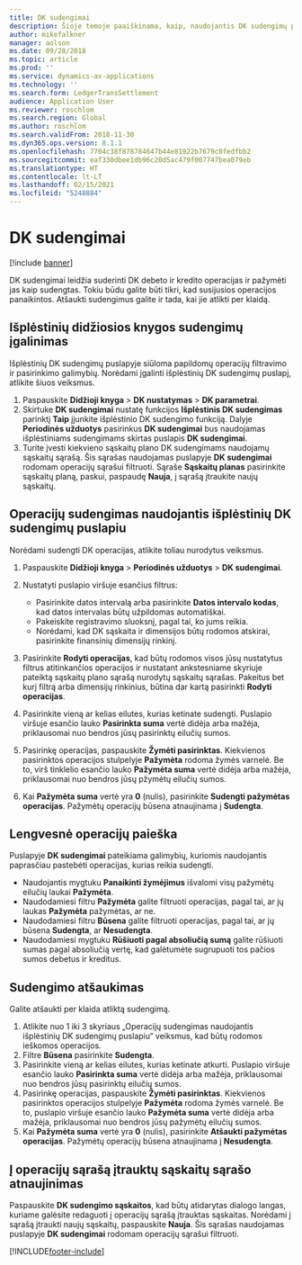 ```yaml
---
title: DK sudengimai
description: Šioje temoje paaiškinama, kaip, naudojantis DK sudengimų puslapiu, sudengti DK operacijas ir atšaukti sudengimus.
author: mikefalkner
manager: aolson
ms.date: 09/28/2018
ms.topic: article
ms.prod: ''
ms.service: dynamics-ax-applications
ms.technology: ''
ms.search.form: LedgerTransSettlement
audience: Application User
ms.reviewer: roschlom
ms.search.region: Global
ms.author: roschlom
ms.search.validFrom: 2018-11-30
ms.dyn365.ops.version: 8.1.1
ms.openlocfilehash: 7704c38f878784647b44e81922b7679c0fedfbb2
ms.sourcegitcommit: eaf330dbee1db96c20d5ac479f007747bea079eb
ms.translationtype: HT
ms.contentlocale: lt-LT
ms.lasthandoff: 02/15/2021
ms.locfileid: "5248884"
---
```

# <a name="ledger-settlements"></a>DK sudengimai

[!include [banner](../includes/banner.md)]

DK sudengimai leidžia suderinti DK debeto ir kredito operacijas ir pažymėti jas kaip sudengtas. Tokiu būdu galite būti tikri, kad susijusios operacijos panaikintos. Atšaukti sudengimus galite ir tada, kai jie atlikti per klaidą.

## <a name="enable-advanced-ledger-settlements"></a>Išplėstinių didžiosios knygos sudengimų įgalinimas

Išplėstinių DK sudengimų puslapyje siūloma papildomų operacijų filtravimo ir pasirinkimo galimybių. Norėdami įgalinti išplėstinių DK sudengimų puslapį, atlikite šiuos veiksmus.

1. Paspauskite **Didžioji knyga** \> **DK nustatymas** \> **DK parametrai**. 
2. Skirtuke **DK sudengimai** nustatę funkcijos **Išplėstinis DK sudengimas** parinktį **Taip** įjunkite išplėstinio DK sudengimo funkciją. Dalyje **Periodinės užduotys** pasirinkus **DK sudengimai** bus naudojamas išplėstiniams sudengimams skirtas puslapis **DK sudengimai**. 
3. Turite įvesti kiekvieno sąskaitų plano DK sudengimams naudojamų sąskaitų sąrašą. Šis sąrašas naudojamas puslapyje **DK sudengimai** rodomam operacijų sąrašui filtruoti. Sąraše **Sąskaitų planas** pasirinkite sąskaitų planą, paskui, paspaudę **Nauja**, į sąrašą įtraukite naujų sąskaitų.

## <a name="settle-transactions-by-using-the-advanced-ledger-settlements-page"></a>Operacijų sudengimas naudojantis išplėstinių DK sudengimų puslapiu

Norėdami sudengti DK operacijas, atlikite toliau nurodytus veiksmus.

1. Paspauskite **Didžioji knyga** \> **Periodinės užduotys** \> **DK sudengimai**.
2. Nustatyti puslapio viršuje esančius filtrus:

    - Pasirinkite datos intervalą arba pasirinkite **Datos intervalo kodas**, kad datos intervalas būtų užpildomas automatiškai.
    - Pakeiskite registravimo sluoksnį, pagal tai, ko jums reikia.
    - Norėdami, kad DK sąskaita ir dimensijos būtų rodomos atskirai, pasirinkite finansinių dimensijų rinkinį.

3. Pasirinkite **Rodyti operacijas**, kad būtų rodomos visos jūsų nustatytus filtrus atitinkančios operacijos ir nustatant ankstesniame skyriuje pateiktą sąskaitų plano sąrašą nurodytų sąskaitų sąrašas. Pakeitus bet kurį filtrą arba dimensijų rinkinius, būtina dar kartą pasirinkti **Rodyti operacijas**.
4. Pasirinkite vieną ar kelias eilutes, kurias ketinate sudengti. Puslapio viršuje esančio lauko **Pasirinkta suma** vertė didėja arba mažėja, priklausomai nuo bendros jūsų pasirinktų eilučių sumos.
5. Pasirinkę operacijas, paspauskite **Žymėti pasirinktas**. Kiekvienos pasirinktos operacijos stulpelyje **Pažymėta** rodoma žymės varnelė. Be to, virš tinklelio esančio lauko **Pažymėta suma** vertė didėja arba mažėja, priklausomai nuo bendros jūsų pžymėtų eilučių sumos.
6. Kai **Pažymėta suma** vertė yra **0** (nulis), pasirinkite **Sudengti pažymėtas operacijas**. Pažymėtų operacijų būsena atnaujinama į **Sudengta**.

## <a name="make-transactions-easier-to-find"></a>Lengvesnė operacijų paieška

Puslapyje **DK sudengimai** pateikiama galimybių, kuriomis naudojantis paprasčiau pastebėti operacijas, kurias reikia sudengti.

- Naudojantis mygtuku **Panaikinti žymėjimus** išvalomi visų pažymėtų eilučių laukai **Pažymėta**.
- Naudodamiesi filtru **Pažymėta** galite filtruoti operacijas, pagal tai, ar jų laukas **Pažymėta** pažymėtas, ar ne.
- Naudodamiesi filtru **Būsena** galite filtruoti operacijas, pagal tai, ar jų būsena **Sudengta**, ar **Nesudengta**.
- Naudodamiesi mygtuku **Rūšiuoti pagal absoliučią sumą** galite rūšiuoti sumas pagal absoliučią vertę, kad galėtumėte sugrupuoti tos pačios sumos debetus ir kreditus.

## <a name="reverse-a-settlement"></a>Sudengimo atšaukimas

Galite atšaukti per klaida atliktą sudengimą.

1. Atlikite nuo 1 iki 3 skyriaus „Operacijų sudengimas naudojantis išplėstinių DK sudengimų puslapiu“ veiksmus, kad būtų rodomos ieškomos operacijos.
2. Filtre **Būsena** pasirinkite **Sudengta**.
3. Pasirinkite vieną ar kelias eilutes, kurias ketinate atkurti. Puslapio viršuje esančio lauko **Pasirinkta suma** vertė didėja arba mažėja, priklausomai nuo bendros jūsų pasirinktų eilučių sumos.
4. Pasirinkę operacijas, paspauskite **Žymėti pasirinktas**. Kiekvienos pasirinktos operacijos stulpelyje **Pažymėta** rodoma žymės varnelė. Be to, puslapio viršuje esančio lauko **Pažymėta suma** vertė didėja arba mažėja, priklausomai nuo bendros jūsų pažymėtų eilučių sumos.
5. Kai **Pažymėta suma** vertė yra **0** (nulis), pasirinkite **Atšaukti pažymėtas operacijas**. Pažymėtų operacijų būsena atnaujinama į **Nesudengta**.

## <a name="update-the-list-of-accounts-that-are-included-in-the-list-of-transactions"></a>Į operacijų sąrašą įtrauktų sąskaitų sąrašo atnaujinimas

Paspauskite **DK sudengimo sąskaitos**, kad būtų atidarytas dialogo langas, kuriame galėsite redaguoti į operacijų sąrašą įtrauktas sąskaitas. Norėdami į sąrašą įtraukti naujų sąskaitų, paspauskite **Nauja**. Šis sąrašas naudojamas puslapyje **DK sudengimai** rodomam operacijų sąrašui filtruoti.


[!INCLUDE[footer-include](../../includes/footer-banner.md)]